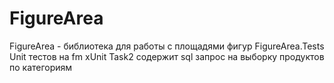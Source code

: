 # FigureArea

FigureArea  - библиотека для работы с площадями фигур
FigureArea.Tests  Unit тестов на fm xUnit
Task2 содержит sql запрос на выборку продуктов по категориям
